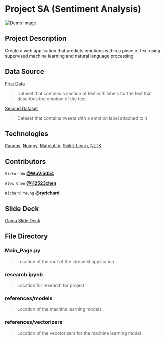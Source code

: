 # Project SA (Sentiment Analysis)

![Demo Image](https://user-images.githubusercontent.com/85437095/209639828-48bb389a-7a5b-490c-99ec-17061f1818c0.png)

## Project Description

Create a web application that predicts emotions within a piece of text using supervised machine learning and natural language processing

## Data Source

[First Data](https://www.kaggle.com/datasets/parulpandey/emotion-dataset)

> Dataset that contains a section of text with labels for the text that describes the emotion of the text

[Second Dataset](https://github.com/dair-ai/emotion_dataset)

> Dataset that contains tweets with a emotion label attached to it

## Technologies

[Pandas](https://pandas.pydata.org), [Numpy](https://numpy.org), [Matplotlib](https://matplotlib.org), [Scikit-Learn](https://scikit-learn.org/stable/), [NLTK](https://www.nltk.org)

## Contributors
`Victor Wu`
**[@WuVi5054](https://github.com/WuVi5054)**

`Alex Chen`
**[@112523chen](https://github.com/112523chen)**

`Richard Yeung`
**[@ryrichard](https://github.com/ryrichard)**

## Slide Deck

[Gama Slide Deck](https://gamma.app/docs/CTP-Project-38qy7du59jo3orx?mode=doc)

## File Directory
### Main_Page.py
> Location of the root of the streamlit application

### research.ipynb
> Location for research for project

### references/models
> Location of the machine learning models

### references/vectorizers
> Location of the vecotorizers for the machine learning model
